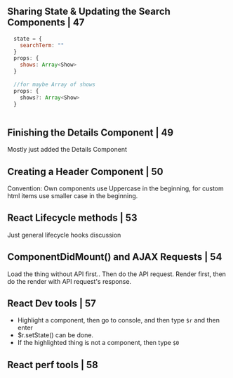 ## Sharing State & Updating the Search Components | 47

```javascript
  state = {
    searchTerm: ""
  }
  props: {
    shows: Array<Show>
  }
  
  //for maybe Array of shows
  props: {
    shows?: Array<Show>
  }
  
```

## Finishing the Details Component | 49

Mostly just added the Details Component


## Creating a Header Component | 50

Convention: Own components use Uppercase in the beginning, for custom html items use smaller case in the beginning.

## React Lifecycle methods | 53

Just general lifecycle hooks discussion

## ComponentDidMount() and AJAX Requests | 54

Load the thing without API first.. Then do the API request. Render first, then do the render with API request's response.

## React Dev tools | 57

- Highlight a component, then go to console, and then type `$r` and then enter
- $r.setState() can be done.
- If the highlighted thing is not a component, then type `$0`

## React perf tools | 58






